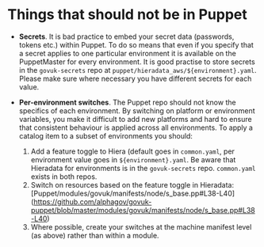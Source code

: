 # Things that should not be in Puppet

-   **Secrets**. It is bad practice to embed your secret data (passwords,
    tokens etc.) within Puppet. To do so means that even if you specify that a
    secret applies to one particular environment it is available on the
    PuppetMaster for every environment. It is good practise to store
    secrets in the `govuk-secrets` repo at `puppet/hieradata_aws/${environment}.yaml`.
    Please make sure where necessary you have different secrets for each value.

-   **Per-environment switches**. The Puppet repo should not know the
    specifics of each environment. By switching on platform or environment
    variables, you make it difficult to add new platforms and hard to ensure
    that consistent behaviour is applied across all environments. To apply a
    catalog item to a subset of environments you should:
    1. Add a feature toggle to Hiera (default goes in `common.yaml`, per
       environment value goes in `${environment}.yaml`. Be aware that
       Hieradata for environments is in the `govuk-secrets` repo. `common.yaml`
       exists in both repos.
    2. Switch on resources based on the feature toggle in Hieradata:
       [Puppet/modules/govuk/manifests/node/s_base.pp#L38-L40]
       (https://github.com/alphagov/govuk-puppet/blob/master/modules/govuk/manifests/node/s_base.pp#L38-L40)
    3. Where possible, create your switches at the machine manifest level (as
       above) rather than within a module.
